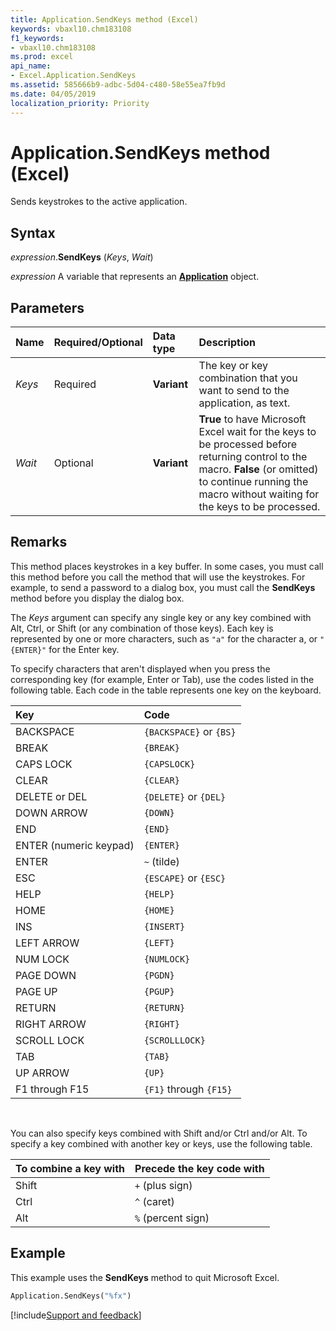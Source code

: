 ```yaml
---
title: Application.SendKeys method (Excel)
keywords: vbaxl10.chm183108
f1_keywords:
- vbaxl10.chm183108
ms.prod: excel
api_name:
- Excel.Application.SendKeys
ms.assetid: 585666b9-adbc-5d04-c480-58e55ea7fb9d
ms.date: 04/05/2019
localization_priority: Priority
---
```



# Application.SendKeys method (Excel)

Sends keystrokes to the active application.


## Syntax

_expression_.**SendKeys** (_Keys_, _Wait_)

_expression_ A variable that represents an **[Application](Excel.Application(object).md)** object.


## Parameters

|Name|Required/Optional|Data type|Description|
|:-----|:-----|:-----|:-----|
| _Keys_|Required| **Variant**|The key or key combination that you want to send to the application, as text.|
| _Wait_|Optional| **Variant**| **True** to have Microsoft Excel wait for the keys to be processed before returning control to the macro. **False** (or omitted) to continue running the macro without waiting for the keys to be processed.|

## Remarks

This method places keystrokes in a key buffer. In some cases, you must call this method before you call the method that will use the keystrokes. For example, to send a password to a dialog box, you must call the **SendKeys** method before you display the dialog box.

The _Keys_ argument can specify any single key or any key combined with Alt, Ctrl, or Shift (or any combination of those keys). Each key is represented by one or more characters, such as `"a"` for the character a, or `"{ENTER}"` for the Enter key.

To specify characters that aren't displayed when you press the corresponding key (for example, Enter or Tab), use the codes listed in the following table. Each code in the table represents one key on the keyboard.

|Key|Code|
|:-----|:-----|
|BACKSPACE| `{BACKSPACE}` or `{BS}`|
|BREAK| `{BREAK}`|
|CAPS LOCK| `{CAPSLOCK}`|
|CLEAR| `{CLEAR}`|
|DELETE or DEL| `{DELETE}` or `{DEL}`|
|DOWN ARROW| `{DOWN}`|
|END| `{END}`|
|ENTER (numeric keypad)| `{ENTER}`|
|ENTER| `~` (tilde)|
|ESC| `{ESCAPE}` or `{ESC}`|
|HELP| `{HELP}`|
|HOME| `{HOME}`|
|INS| `{INSERT}`|
|LEFT ARROW| `{LEFT}`|
|NUM LOCK| `{NUMLOCK}`|
|PAGE DOWN| `{PGDN}`|
|PAGE UP| `{PGUP}`|
|RETURN| `{RETURN}`|
|RIGHT ARROW| `{RIGHT}`|
|SCROLL LOCK| `{SCROLLLOCK}`|
|TAB| `{TAB}`|
|UP ARROW| `{UP}`|
|F1 through F15| `{F1}` through `{F15}`|

<br/>

You can also specify keys combined with Shift and/or Ctrl and/or Alt. To specify a key combined with another key or keys, use the following table.

|To combine a key with|Precede the key code with|
|:-----|:-----|
|Shift| `+` (plus sign)|
|Ctrl| `^` (caret)|
|Alt| `%` (percent sign)|

## Example

This example uses the **SendKeys** method to quit Microsoft Excel.

```vb
Application.SendKeys("%fx")
```




[!include[Support and feedback](~/includes/feedback-boilerplate.md)]
